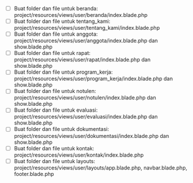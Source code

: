 - [ ] Buat folder dan file untuk beranda: project/resources/views/user/beranda/index.blade.php
- [ ] Buat folder dan file untuk tentang_kami: project/resources/views/user/tentang_kami/index.blade.php
- [ ] Buat folder dan file untuk anggota: project/resources/views/user/anggota/index.blade.php dan show.blade.php
- [ ] Buat folder dan file untuk rapat: project/resources/views/user/rapat/index.blade.php dan show.blade.php
- [ ] Buat folder dan file untuk program_kerja: project/resources/views/user/program_kerja/index.blade.php dan show.blade.php
- [ ] Buat folder dan file untuk notulen: project/resources/views/user/notulen/index.blade.php dan show.blade.php
- [ ] Buat folder dan file untuk evaluasi: project/resources/views/user/evaluasi/index.blade.php dan show.blade.php
- [ ] Buat folder dan file untuk dokumentasi: project/resources/views/user/dokumentasi/index.blade.php dan show.blade.php
- [ ] Buat folder dan file untuk kontak: project/resources/views/user/kontak/index.blade.php
- [ ] Buat folder dan file untuk layouts: project/resources/views/user/layouts/app.blade.php, navbar.blade.php, footer.blade.php
